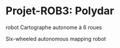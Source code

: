 # Projet-ROB3: Polydar
robot Cartographe autonome à 6 roues    
  
Six-wheeled autonomous mapping robot
